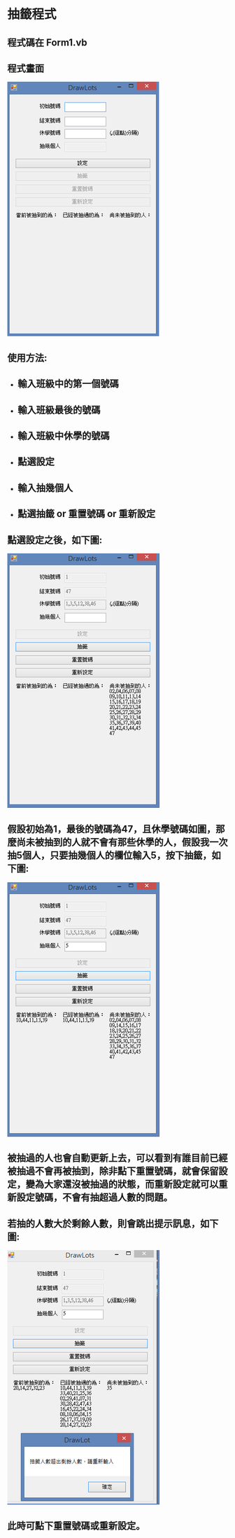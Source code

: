 # 抽籤程式
## 程式碼在 Form1.vb

## 程式畫面

![init](img/init.png)

## 使用方法:
* ## 輸入班級中的第一個號碼
* ## 輸入班級最後的號碼
* ## 輸入班級中休學的號碼
* ## 點選設定
* ## 輸入抽幾個人
* ## 點選抽籤 or 重置號碼 or 重新設定
## 點選設定之後，如下圖:
![setting](img/setting.png)
## 假設初始為1，最後的號碼為47，且休學號碼如圖，那麼尚未被抽到的人就不會有那些休學的人，假設我一次抽5個人，只要抽幾個人的欄位輸入5，按下抽籤，如下圖:
![get5](img/get5.png)
## 被抽過的人也會自動更新上去，可以看到有誰目前已經被抽過不會再被抽到，除非點下重置號碼，就會保留設定，變為大家還沒被抽過的狀態，而重新設定就可以重新設定號碼，不會有抽超過人數的問題。
## 若抽的人數大於剩餘人數，則會跳出提示訊息，如下圖:
![overflow](img/overflow.png)
## 此時可點下重置號碼或重新設定。